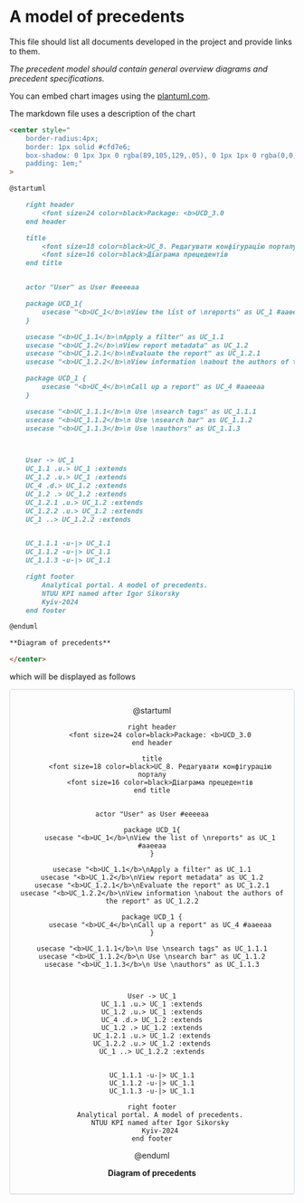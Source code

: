 # A model of precedents

This file should list all documents developed in the project and provide links to them.

_The precedent model should contain general overview diagrams and precedent specifications._

You can embed chart images using the [plantuml.com](https://plantuml.com/).

The markdown file uses a description of the chart

```md
<center style="
    border-radius:4px;
    border: 1px solid #cfd7e6;
    box-shadow: 0 1px 3px 0 rgba(89,105,129,.05), 0 1px 1px 0 rgba(0,0,0,.025);
    padding: 1em;"
>

@startuml

    right header
        <font size=24 color=black>Package: <b>UCD_3.0
    end header

    title
        <font size=18 color=black>UC_8. Редагувати конфігурацію порталу
        <font size=16 color=black>Діаграма прецедентів
    end title


    actor "User" as User #eeeeaa

    package UCD_1{
        usecase "<b>UC_1</b>\nView the list of \nreports" as UC_1 #aaeeaa
    }

    usecase "<b>UC_1.1</b>\nApply a filter" as UC_1.1
    usecase "<b>UC_1.2</b>\nView report metadata" as UC_1.2
    usecase "<b>UC_1.2.1</b>\nEvaluate the report" as UC_1.2.1
    usecase "<b>UC_1.2.2</b>\nView information \nabout the authors of the report" as UC_1.2.2

    package UCD_1 {
        usecase "<b>UC_4</b>\nCall up a report" as UC_4 #aaeeaa
    }

    usecase "<b>UC_1.1.1</b>\n Use \nsearch tags" as UC_1.1.1
    usecase "<b>UC_1.1.2</b>\n Use \nsearch bar" as UC_1.1.2
    usecase "<b>UC_1.1.3</b>\n Use \nauthors" as UC_1.1.3



    User -> UC_1
    UC_1.1 .u.> UC_1 :extends
    UC_1.2 .u.> UC_1 :extends
    UC_4 .d.> UC_1.2 :extends
    UC_1.2 .> UC_1.2 :extends
    UC_1.2.1 .u.> UC_1.2 :extends
    UC_1.2.2 .u.> UC_1.2 :extends
    UC_1 ..> UC_1.2.2 :extends


    UC_1.1.1 -u-|> UC_1.1
    UC_1.1.2 -u-|> UC_1.1
    UC_1.1.3 -u-|> UC_1.1

    right footer
        Analytical portal. A model of precedents.
        NTUU KPI named after Igor Sikorsky
        Kyiv-2024
    end footer

@enduml

**Diagram of precedents**

</center>
```

which will be displayed as follows

<center style="
    border-radius:4px;
    border: 1px solid #cfd7e6;
    box-shadow: 0 1px 3px 0 rgba(89,105,129,.05), 0 1px 1px 0 rgba(0,0,0,.025);
    padding: 1em;"
    >

@startuml

    right header
        <font size=24 color=black>Package: <b>UCD_3.0
    end header

    title
        <font size=18 color=black>UC_8. Редагувати конфігурацію порталу
        <font size=16 color=black>Діаграма прецедентів
    end title


    actor "User" as User #eeeeaa

    package UCD_1{
        usecase "<b>UC_1</b>\nView the list of \nreports" as UC_1 #aaeeaa
    }

    usecase "<b>UC_1.1</b>\nApply a filter" as UC_1.1
    usecase "<b>UC_1.2</b>\nView report metadata" as UC_1.2
    usecase "<b>UC_1.2.1</b>\nEvaluate the report" as UC_1.2.1
    usecase "<b>UC_1.2.2</b>\nView information \nabout the authors of the report" as UC_1.2.2

    package UCD_1 {
        usecase "<b>UC_4</b>\nCall up a report" as UC_4 #aaeeaa
    }

    usecase "<b>UC_1.1.1</b>\n Use \nsearch tags" as UC_1.1.1
    usecase "<b>UC_1.1.2</b>\n Use \nsearch bar" as UC_1.1.2
    usecase "<b>UC_1.1.3</b>\n Use \nauthors" as UC_1.1.3



    User -> UC_1
    UC_1.1 .u.> UC_1 :extends
    UC_1.2 .u.> UC_1 :extends
    UC_4 .d.> UC_1.2 :extends
    UC_1.2 .> UC_1.2 :extends
    UC_1.2.1 .u.> UC_1.2 :extends
    UC_1.2.2 .u.> UC_1.2 :extends
    UC_1 ..> UC_1.2.2 :extends


    UC_1.1.1 -u-|> UC_1.1
    UC_1.1.2 -u-|> UC_1.1
    UC_1.1.3 -u-|> UC_1.1

    right footer
        Analytical portal. A model of precedents.
        NTUU KPI named after Igor Sikorsky
        Kyiv-2024
    end footer

@enduml

**Diagram of precedents**

</center>
